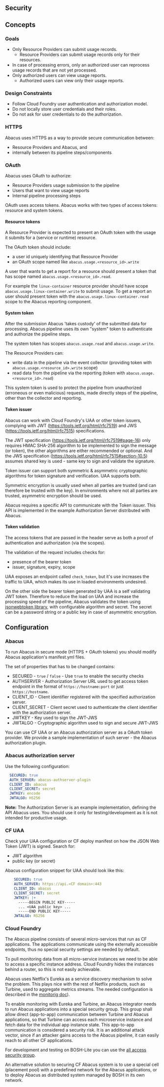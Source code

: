 Security
--------

## Concepts


### Goals

* Only Resource Providers can submit usage records.
   * Resource Providers can submit usage records only for their resources.
* In case of processing errors, only an authorized user can reprocess usage records that are not yet processed.
* Only authorized users can view usage reports.
   * Authorized users can view only their usage reports.


### Design Constraints

* Follow Cloud Foundry user authentication and authorization model.
* Do not locally store user credentials and their roles.
* Do not ask for user credentials to do the authorization.


### HTTPS

Abacus uses HTTPS as a way to provide secure communication between:
* Resource Providers and Abacus, and
* internally between its pipeline steps/components 


### OAuth

Abacus uses OAuth to authorize:
* Resource Providers usage submission to the pipeline
* Users that want to view usage reports
* Internal pipeline processing steps

OAuth uses access tokens. Abacus works with two types of access tokens: resource and system tokens.


#### Resource tokens

A Resource Provider is expected to present an OAuth token with the usage it submits for a (service or runtime) resource. 

The OAuth token should include:
* a user id uniquely identifying that Resource Provider
* an OAuth scope named like `abacus.usage.<resource_id>.write`
 
A user that wants to get a report for a resource should present a token that has scope named `abacus.usage.<resource_id>.read`.

For example the `linux-container` resource provider should have scope `abacus.usage.linux-container.write` to submit usage.  To get a report an user should present token with the `abacus.usage.linux-container.read` scope to the Abacus reporting component.


#### System token
 
After the submission Abacus 'takes custody' of the submitted data for processing. Abacus pipeline uses its own "system" token to authenticate and authorize the pipeline steps. 

The system token has scopes `abacus.usage.read` and `abacus.usage.write`. 

The Resource Providers can:
* write data in the pipeline via the event collector (providing token with `abacus.usage.<resource_id>.write` scope)
* read data from the pipeline via the reporting (token with `abacus.usage.<resource_id>.read`)

This system token is used to protect the pipeline from unauthorized (erroneous or even malicious) requests, made directly steps of the pipeline, other than the collector and reporting.


#### Token issuer

Abacus can work with Cloud Foundry's UAA or other token issuers, complying with JWT (https://tools.ietf.org/html/rfc7519) and JWS (https://tools.ietf.org/html/rfc7515) specifications.
  
The JWT specification (https://tools.ietf.org/html/rfc7519#page-16) only requires HMAC SHA-256 algorithm to be implemented to sign the message (or token), the other algorithms are either recommended or optional. And the JWS specification (https://tools.ietf.org/html/rfc7515#section-10.5) assumes shared key is used - same key to sign and validate the signature.

Token issuer can support both symmetric & asymmetric cryptographic algorithms for token signature and verification. UAA supports both.
 
Symmetric encryption is usually used when all parties are trusted (and can therefore be trusted with the key). In environments where not all parties are trusted, asymmetric encryption should be used.

Abacus requires a specific API to communicate with the Token issuer. This API is implemented in the example Authorization Server distributed with Abacus.  


#### Token validation

The access tokens that are passed in the header serve as both a proof of authentication and authorization (via the scopes).

The validation of the request includes checks for:
* presence of the bearer token
* issuer, signature, expiry, scope

UAA exposes an endpoint called `check_token`, but it's use increases the traffic to UAA, which makes its use in loaded environments undesired.

On the other side the bearer token generated by UAA is a self validating JWT token. Therefore to reduce the load on UAA and increase the processing speed of the pipeline, Abacus validates the token using [jsonwebtoken library](https://www.npmjs.com/package/jsonwebtoken), with configurable algorithm and secret. The secret can be a password string or a public key in case of asymmetric encryption.  


## Configuration

### Abacus

To run Abacus in secure mode (HTTPS + OAuth tokens) you should modify Abacus application's manifest.yml files.

The set of properties that has to be changed contains:
* SECURED - `true` / `false` - Use `true` to enable the security checks
* AUTHSERVER - Authorization Server URL used to get access token endpoint in the format of `https://hostname:port` or just `https://hostname`.
* CLIENT_ID - Client identifier registered with the specified authorization server.
* CLIENT_SECRET - Client secret used to authenticate the client identifier with the authorization server.
* JWTKEY - Key used to sign the JWT-JWS
* JWTALGO - Cryptographic algorithm used to sign and secure JWT-JWS

You can use CF UAA or an Abacus authorization server as a OAuth token provider. We provide a sample implementation of such server - the Abacus authorization plugin.

### Abacus authorization server
Use the following configuration:
```yml
  SECURED: true
  AUTH_SERVER: abacus-authserver-plugin
  CLIENT_ID: abacus
  CLIENT_SECRET: secret
  JWTKEY: encode
  JWTALGO: HS256
```

**Note:** The Authorization Server is an example implementation, defining the API Abacus uses. You should use it only for testing/development as it is not intended for productive usage.

### CF UAA
Check your UAA configuration or CF deploy manifest on how the JSON Web Token (JWT) is signed. Search for:
* JWT algorithm
* public key (or secret)

Abacus configuration snippet for UAA should look like this:
```yml
    SECURED: true
    AUTH_SERVER: https://api.<CF domain>:443
    CLIENT_ID: abacus
    CLIENT_SECRET: secret
    JWTKEY: |+
      -----BEGIN PUBLIC KEY-----
      ... <UAA public key> ...
      -----END PUBLIC KEY-----
    JWTALGO: RS256
```

### Cloud Foundry

The Abacus pipeline consists of several micro-services that run as CF applications. The applications communicate using the externally accessible endpoints, thus no special security settings are needed by default.

To pull monitoring data from all micro-service instances we need to be able to access a specific instance address. Cloud Foundry hides the instances behind a router, so this is not easily achievable.

Abacus uses Netflix's Eureka as a service discovery mechanism to solve the problem. This plays nice with the rest of Netflix products, such as Turbine, used to aggregate metrics streams. The needed configuration is described in the [monitorig doc](https://github.com/cloudfoundry-incubator/cf-abacus/blob/master/doc/monitor.md#cloud-foundry-installation)).

To enable monitoring with Eureka and Turbine, an Abacus integrator needs to run Abacus applications into a special security group. This group shall allow direct (app-to-app) communication between Turbine and Abacus applications, so that Turbine can access each microservice instance and fetch data for the individual app instance state. This app-to-app communication is considered a security risk. It is an additional attack vector, since if an attacker gains access to the Abacus pipeline, it can easily reach to all other CF applications.

For development and testing on BOSH-Lite you can use the [all access security group](https://github.com/cloudfoundry-incubator/cf-abacus/blob/master/etc/secgroup.json).

An alternative solution to securing CF Abacus system is to use a special cell (placement pool) with a predefined network for the Abacus applications, or to deploy Abacus as distributed system managed by BOSH in its own network.
